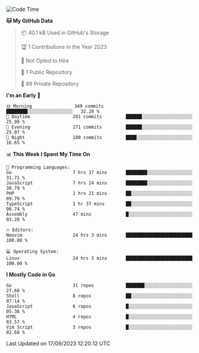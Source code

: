 
<!--START_SECTION:waka-->
![Code Time](http://img.shields.io/badge/Code%20Time-4%2C006%20hrs%2057%20mins-blue)

**🐱 My GitHub Data** 

> 📦 40.1 kB Used in GitHub's Storage 
 > 
> 🏆 1 Contributions in the Year 2023
 > 
> 🚫 Not Opted to Hire
 > 
> 📜 1 Public Repository 
 > 
> 🔑 89 Private Repository 
 > 
**I'm an Early 🐤** 

```text
🌞 Morning                349 commits         ████████░░░░░░░░░░░░░░░░░   32.28 % 
🌆 Daytime                281 commits         ██████░░░░░░░░░░░░░░░░░░░   25.99 % 
🌃 Evening                271 commits         ██████░░░░░░░░░░░░░░░░░░░   25.07 % 
🌙 Night                  180 commits         ████░░░░░░░░░░░░░░░░░░░░░   16.65 % 
```


📊 **This Week I Spent My Time On** 

```text
💬 Programming Languages: 
Go                       7 hrs 37 mins       ████████░░░░░░░░░░░░░░░░░   31.71 % 
JavaScript               7 hrs 24 mins       ████████░░░░░░░░░░░░░░░░░   30.79 % 
PHP                      2 hrs 21 mins       ██░░░░░░░░░░░░░░░░░░░░░░░   09.79 % 
TypeScript               1 hr 37 mins        ██░░░░░░░░░░░░░░░░░░░░░░░   06.74 % 
Assembly                 47 mins             █░░░░░░░░░░░░░░░░░░░░░░░░   03.28 % 

🔥 Editors: 
Neovim                   24 hrs 3 mins       █████████████████████████   100.00 % 

💻 Operating System: 
Linux                    24 hrs 3 mins       █████████████████████████   100.00 % 
```

**I Mostly Code in Go** 

```text
Go                       31 repos            ███████░░░░░░░░░░░░░░░░░░   27.68 % 
Shell                    8 repos             ██░░░░░░░░░░░░░░░░░░░░░░░   07.14 % 
JavaScript               6 repos             █░░░░░░░░░░░░░░░░░░░░░░░░   05.36 % 
HTML                     4 repos             █░░░░░░░░░░░░░░░░░░░░░░░░   03.57 % 
Vim Script               3 repos             █░░░░░░░░░░░░░░░░░░░░░░░░   02.68 % 
```




 Last Updated on 17/09/2023 12:20:12 UTC
<!--END_SECTION:waka-->
